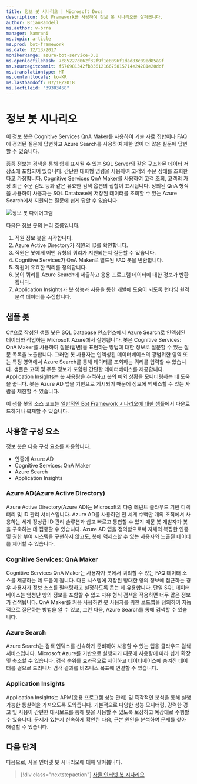 ```yaml
---
title: 정보 봇 시나리오 | Microsoft Docs
description: Bot Framework를 사용하여 정보 봇 시나리오를 살펴봅니다.
author: BrianRandell
ms.author: v-brra
manager: kamrani
ms.topic: article
ms.prod: bot-framework
ms.date: 12/13/2017
monikerRange: azure-bot-service-3.0
ms.openlocfilehash: 7c85227d062f32f9f1e8096f1dad83c09ed85a9f
ms.sourcegitcommit: f576981342fb3361216675815714e24281e20ddf
ms.translationtype: HT
ms.contentlocale: ko-KR
ms.lasthandoff: 07/18/2018
ms.locfileid: "39303458"
---
```

# <a name="information-bot-scenario"></a>정보 봇 시나리오
이 정보 봇은 Cognitive Services QnA Maker를 사용하여 기술 자료 집합이나 FAQ에 정의된 질문에 답변하고 Azure Search를 사용하여 제한 없이 더 많은 질문에 답변할 수 있습니다.

종종 정보는 검색을 통해 쉽게 표시될 수 있는 SQL Server와 같은 구조화된 데이터 저장소에 포함되어 있습니다. 간단한 대화형 명령을 사용하여 고객의 주문 상태를 조회한다고 가정합니다. Cognitive Services QnA Maker를 사용하여 고객 조회, 고객의 가장 최근 주문 검토 등과 같은 유효한 검색 옵션의 집합이 표시됩니다. 정의된 QnA 형식을 사용하여 사용자는 SQL Database에 저장된 데이터를 조회할 수 있는 Azure Search에서 지원되는 질문에 쉽게 답할 수 있습니다.

![정보 봇 다이어그램](~/media/scenarios/bot-service-scenario-informational-bot.png)

다음은 정보 봇의 논리 흐름입니다.

1. 직원 정보 봇을 시작합니다.
2. Azure Active Directory가 직원의 ID를 확인합니다.
3. 직원은 봇에게 어떤 유형의 쿼리가 지원되는지 질문할 수 있습니다.
4. Cognitive Services가 QnA Maker로 빌드된 FAQ 봇을 반환합니다.
5. 직원이 유효한 쿼리를 정의합니다.
6. 봇이 쿼리를 Azure Search에 제출하고 응용 프로그램 데이터에 대한 정보가 반환됩니다.
7. Application Insights가 봇 성능과 사용을 통한 개발에 도움이 되도록 런타임 원격 분석 데이터를 수집합니다.

## <a name="sample-bot"></a>샘플 봇
C#으로 작성된 샘플 봇은 SQL Database 인스턴스에서 Azure Search로 인덱싱된 데이터와 작업하는 Microsoft Azure에서 실행됩니다. 봇은 Cognitive Services: QnA Maker를 사용하여 질문(답변)을 표현하는 방법에 대한 정보로 질문할 수 있는 질문 목록을 노출합니다. 그러면 봇 사용자는 인덱싱된 데이터베이스의 광범위한 영역 또는 특정 영역에서 Azure Search를 통해 데이터를 조회하는 쿼리를 입력할 수 있습니다. 샘플은 고객 및 주문 정보가 포함된 간단한 데이터베이스를 제공합니다. Application Insights는 봇 사용량을 추적하고 봇의 예외 상황을 모니터링하는 데 도움을 줍니다. 봇은 Azure AD 앱을 기반으로 게시되기 때문에 정보에 액세스할 수 있는 사람을 제한할 수 있습니다.

이 샘플 봇의 소스 코드는 [일반적인 Bot Framework 시나리오에 대한 샘플](https://aka.ms/bot/scenarios)에서 다운로드하거나 복제할 수 있습니다.

## <a name="components-youll-use"></a>사용할 구성 요소
정보 봇은 다음 구성 요소를 사용합니다.
-   인증에 Azure AD
-   Cognitive Services: QnA Maker
-   Azure Search
-   Application Insights

### <a name="azure-active-directory-azure-ad"></a>Azure AD(Azure Active Directory)
Azure Active Directory(Azure AD)는 Microsoft의 다중 테넌트 클라우드 기반 디렉터리 및 ID 관리 서비스입니다. Azure AD를 사용하면 전 세계 수백만 개의 조직에서 사용하는 세계 정상급 ID 관리 솔루션과 쉽고 빠르고 통합할 수 있기 때문 봇 개발자가 봇을 구축하는 데 집중할 수 있습니다. Azure AD 앱을 정의함으로써 자체의 복잡한 인증 및 권한 부여 시스템을 구현하지 않고도, 봇에 액세스할 수 있는 사용자와 노출된 데이터를 제어할 수 있습니다.

### <a name="cognitive-services-qna-maker"></a>Cognitive Services: QnA Maker
Cognitive Services QnA Maker는 사용자가 봇에서 쿼리할 수 있는 FAQ 데이터 소스를 제공하는 데 도움이 됩니다. 다른 시스템에 저장된 방대한 양의 정보에 접근하는 경우 사용자가 정보 소스를 필터링하고 설정하도록 돕는 데 유용합니다. 단일 SQL 데이터베이스는 엄청난 양의 정보를 포함할 수 있고 자유 형식 검색을 적용하면 너무 많은 정보가 검색됩니다. QnA Maker를 처음 사용하면 봇 사용자를 위한 로드맵을 정의하여 지능적으로 질문하는 방법을 알 수 있고, 그런 다음, Azure Search를 통해 검색할 수 있습니다.

### <a name="azure-search"></a>Azure Search
Azure Search는 검색 인덱스를 신속하게 준비하여 사용할 수 있는 앱용 클라우드 검색 서비스입니다. Microsoft Azure를 기반으로 실행되기 때문에 사용량에 따라 쉽게 확장 및 축소할 수 있습니다. 검색 순위를 효과적으로 제어하고 데이터베이스에 숨겨진 데이터를 겉으로 드러내서 검색 결과를 비즈니스 목표에 연결할 수 있습니다.

### <a name="application-insights"></a>Application Insights
Application Insights는 APM(응용 프로그램 성능 관리) 및 즉각적인 분석을 통해 실행 가능한 통찰력을 가져오도록 도와줍니다. 기본적으로 다양한 성능 모니터링, 강력한 경고 및 사용이 간편한 대시보드를 통해 봇을 사용할 수 있도록 보장하고 예상대로 수행할 수 있습니다. 문제가 있는지 신속하게 확인한 다음, 근본 원인을 분석하여 문제를 찾아 해결할 수 있습니다.

## <a name="next-steps"></a>다음 단계
다음으로, 사물 인터넷 봇 시나리오에 대해 알아봅니다.

> [!div class="nextstepaction"]
> [사물 인터넷 봇 시나리오](bot-service-scenario-internet-things.md)

